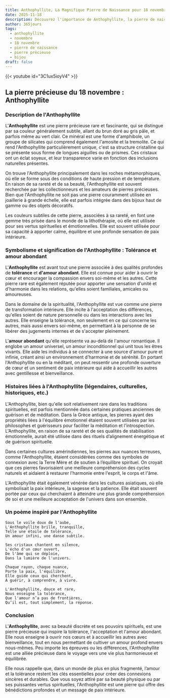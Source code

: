 ```yaml
---
title: Anthophyllite, La Magnifique Pierre de Naissance pour 18 novembre
date: 2025-11-18
description: Découvrez l'importance de Anthophyllite, la pierre de naissance du 18 novembre qui symbolise Tolérance et amour abondant. Laissez sa beauté et sa signification illuminer votre journée.
author: 365jours
tags:
  - anthophyllite
  - novembre
  - 18 novembre
  - pierre de naissance
  - pierre précieuse
  - bijou
draft: false
---
```


{{< youtube id="3C1ux5ioyV4" >}}

## La pierre précieuse du 18 novembre : Anthophyllite

### Description de l'Anthophyllite

L'**Anthophyllite** est une pierre précieuse rare et fascinante, qui se distingue par sa couleur généralement subtile, allant du brun doré au gris pâle, et parfois même au vert clair. Ce minéral est une forme d'amphibole, un groupe de silicates qui comprend également l'amosite et la tremolite. Ce qui rend l'Anthophyllite particulièrement unique, c'est sa structure cristalline qui se présente sous forme de longues aiguilles ou de prismes. Ces cristaux ont un éclat soyeux, et leur transparence varie en fonction des inclusions naturelles présentes.

On trouve l'Anthophyllite principalement dans les roches métamorphiques, où elle se forme sous des conditions de haute pression et de température. En raison de sa rareté et de sa beauté, l'Anthophyllite est souvent recherchée par les collectionneurs et les amateurs de pierres précieuses. Bien que l'Anthophyllite ne soit pas une pierre couramment utilisée en joaillerie à grande échelle, elle est parfois intégrée dans des bijoux haut de gamme ou des objets décoratifs.

Les couleurs subtiles de cette pierre, associées à sa rareté, en font une gemme très prisée dans le monde de la lithothérapie, où elle est utilisée pour ses vertus spirituelles et émotionnelles. Elle est souvent utilisée pour sa capacité à apporter calme, équilibre et une profonde sensation de paix intérieure.

### Symbolisme et signification de l'Anthophyllite : Tolérance et amour abondant

L'**Anthophyllite** est avant tout une pierre associée à des qualités profondes de **tolérance** et **d'amour abondant**. Elle est connue pour aider à ouvrir le cœur et encourager la compassion envers soi-même et les autres. Cette pierre rare est également réputée pour apporter une sensation d'unité et d'harmonie dans les relations, qu'elles soient familiales, amicales ou amoureuses.

Dans le domaine de la spiritualité, l'Anthophyllite est vue comme une pierre de transformation intérieure. Elle incite à l'acceptation des différences, qu'elles soient de nature personnelle ou dans les interactions avec les autres. Elle enseigne la tolérance, non seulement en ce qui concerne les autres, mais aussi envers soi-même, en permettant à la personne de se libérer des jugements internes et de s'accepter pleinement.

L'**amour abondant** qu'elle représente va au-delà de l'amour romantique. Il englobe un amour universel, un amour inconditionnel qui unit tous les êtres vivants. Elle aide les individus à se connecter à une source d'amour pure et infinie, créant ainsi un environnement d’harmonie et de sérénité. En portant l'Anthophyllite ou en la méditant, on peut ressentir une profonde ouverture de cœur et un sentiment de paix intérieure qui aide à accueillir les autres avec gentillesse et bienveillance.

### Histoires liées à l'Anthophyllite (légendaires, culturelles, historiques, etc.)

L'Anthophyllite, bien qu'elle soit relativement rare dans les traditions spirituelles, est parfois mentionnée dans certaines pratiques anciennes de guérison et de méditation. Dans la Grèce antique, les pierres ayant des propriétés liées à l'équilibre émotionnel étaient souvent utilisées par les philosophes et guérisseurs pour faciliter la méditation et l'introspection. L'Anthophyllite, en raison de sa rareté et de ses qualités de stabilisation émotionnelle, aurait été utilisée dans des rituels d’alignement énergétique et de guérison spirituelle.

Dans certaines cultures amérindiennes, les pierres aux nuances terreuses, comme l'Anthophyllite, étaient considérées comme des symboles de connexion avec la Terre Mère et de soutien à l’équilibre spirituel. On croyait que ces pierres favorisaient une meilleure compréhension des cycles naturels et aidaient à restaurer l'harmonie entre l'esprit, le corps et l'âme.

L'Anthophyllite était également vénérée dans les cultures asiatiques, où elle symbolisait la paix intérieure, la sagesse et la patience. Elle était souvent portée par ceux qui cherchaient à atteindre une plus grande compréhension de soi et une meilleure acceptation de l'univers dans son ensemble.

### Un poème inspiré par l'Anthophyllite

	Sous le voile doux de l'aube,
	L'Anthophyllite brille, tranquille,
	Telle une étoile de tolérance,
	Un amour infini, une danse subtile.
	
	Ses cristaux chantent en silence,
	L'écho d'un cœur ouvert,
	De l'âme qui se déploie,
	Dans la lumière de l'univers.
	
	Chaque rayon, chaque nuance,
	Porte la paix, l'équilibre,
	Elle guide ceux qui cherchent,
	À guérir, à comprendre, à vivre.
	
	L'Anthophyllite, douce et rare,
	Nous enseigne la tolérance,
	Que l'amour n’a pas de frontières,
	Qu’il est, tout simplement, la réponse.

### Conclusion

L'**Anthophyllite**, avec sa beauté discrète et ses pouvoirs spirituels, est une pierre précieuse qui inspire la tolérance, l'acceptation et l'amour abondant. Elle nous enseigne à ouvrir nos cœurs et à accueillir les autres avec bienveillance, tout en nous permettant de cultiver un amour profond envers nous-mêmes. Peu importe les épreuves ou les différences, l'Anthophyllite est une alliée précieuse dans le voyage vers une vie plus harmonieuse et équilibrée.

Elle nous rappelle que, dans un monde de plus en plus fragmenté, l’amour et la tolérance restent les clés essentielles pour créer des connexions sincères et durables. Que vous soyez attiré par sa beauté physique ou par ses puissantes vertus spirituelles, l'Anthophyllite est une pierre qui offre des bénédictions profondes et un message de paix intérieure.